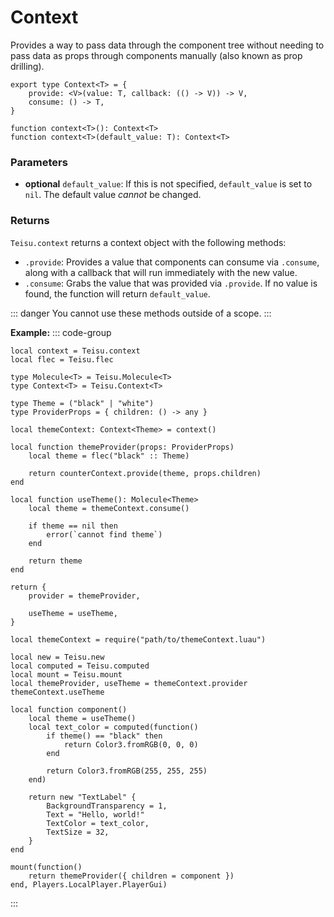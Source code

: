 # Context

Provides a way to pass data through the component tree without needing to pass data as props through components manually (also known as prop drilling).

```luau
export type Context<T> = {
	provide: <V>(value: T, callback: (() -> V)) -> V,
	consume: () -> T,
}

function context<T>(): Context<T>
function context<T>(default_value: T): Context<T>
```

### Parameters

- **optional** `default_value`: If this is not specified, `default_value` is set to `nil`. The default value *cannot* be changed.

### Returns

`Teisu.context` returns a context object with the following methods:
   
   - `.provide`: Provides a value that components can consume via `.consume`, along with a callback that will run immediately with the new value.
   - `.consume`: Grabs the value that was provided via `.provide`. If no value is found, the function will return `default_value`.

::: danger
You cannot use these methods outside of a scope.
:::

**Example:**
::: code-group

```luau [themeContext.luau]
local context = Teisu.context
local flec = Teisu.flec

type Molecule<T> = Teisu.Molecule<T>
type Context<T> = Teisu.Context<T>

type Theme = ("black" | "white")
type ProviderProps = { children: () -> any }

local themeContext: Context<Theme> = context()

local function themeProvider(props: ProviderProps)
    local theme = flec("black" :: Theme)

    return counterContext.provide(theme, props.children)
end

local function useTheme(): Molecule<Theme>
    local theme = themeContext.consume()

    if theme == nil then
        error(`cannot find theme`)
    end

    return theme
end

return {
    provider = themeProvider,

    useTheme = useTheme,
}
```

```luau [app.luau]
local themeContext = require("path/to/themeContext.luau")

local new = Teisu.new
local computed = Teisu.computed
local mount = Teisu.mount
local themeProvider, useTheme = themeContext.provider themeContext.useTheme

local function component()
    local theme = useTheme()
    local text_color = computed(function()
        if theme() == "black" then
            return Color3.fromRGB(0, 0, 0)
        end

        return Color3.fromRGB(255, 255, 255)
    end)

    return new "TextLabel" {
        BackgroundTransparency = 1,
        Text = "Hello, world!"
        TextColor = text_color,
        TextSize = 32,
    }
end

mount(function()
    return themeProvider({ children = component })
end, Players.LocalPlayer.PlayerGui)

```
:::